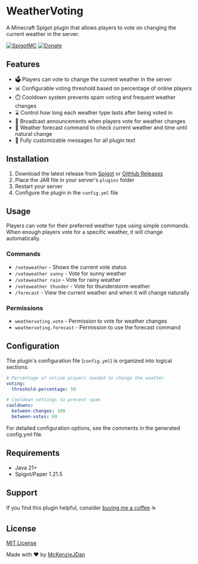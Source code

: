 # WeatherVoting

A Minecraft Spigot plugin that allows players to vote on changing the current weather in the server.

[![SpigotMC](https://img.shields.io/badge/SpigotMC-WeatherVoting-orange)](https://www.spigotmc.org/resources/weathervoting.122848/)
[![Donate](https://img.shields.io/badge/Donate-PayPal-blue.svg)](https://www.paypal.com/paypalme/mckenzio)

## Features

* 🗳️ Players can vote to change the current weather in the server
* 📊 Configurable voting threshold based on percentage of online players
* ⏱️ Cooldown system prevents spam voting and frequent weather changes
* ⌛ Control how long each weather type lasts after being voted in
* 📢 Broadcast announcements when players vote for weather changes
* 🔮 Weather forecast command to check current weather and time until natural change
* 💬 Fully customizable messages for all plugin text

## Installation

1. Download the latest release from [Spigot](https://www.spigotmc.org/resources/weathervoting.122848/) or [GitHub Releases](https://github.com/McKenzieJDan/WeatherVoting/releases)
2. Place the JAR file in your server's `plugins` folder
3. Restart your server
4. Configure the plugin in the `config.yml` file

## Usage

Players can vote for their preferred weather type using simple commands. When enough players vote for a specific weather, it will change automatically.

### Commands

* `/voteweather` - Shows the current vote status
* `/voteweather sunny` - Vote for sunny weather
* `/voteweather rain` - Vote for rainy weather
* `/voteweather thunder` - Vote for thunderstorm weather
* `/forecast` - View the current weather and when it will change naturally

### Permissions

* `weathervoting.vote` - Permission to vote for weather changes
* `weathervoting.forecast` - Permission to use the forecast command

## Configuration

The plugin's configuration file (`config.yml`) is organized into logical sections:

```yaml
# Percentage of online players needed to change the weather
voting:
  threshold-percentage: 50

# Cooldown settings to prevent spam
cooldowns:
  between-changes: 300
  between-votes: 60
```

For detailed configuration options, see the comments in the generated config.yml file.

## Requirements

- Java 21+
- Spigot/Paper 1.21.5

## Support

If you find this plugin helpful, consider [buying me a coffee](https://www.paypal.com/paypalme/mckenzio) ☕

## License

[MIT License](LICENSE)

Made with ❤️ by [McKenzieJDan](https://github.com/McKenzieJDan)